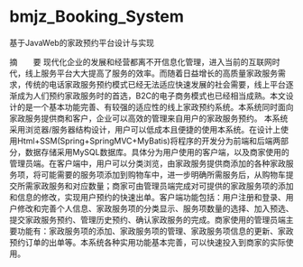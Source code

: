 # bmjz_Booking_System
基于JavaWeb的家政预约平台设计与实现

摘　　要
现代化企业的发展和经营都离不开信息化管理，进入当前的互联网时代，线上服务平台大大提高了服务的效率。而随着日益增长的高质量家政服务需求，传统的电话家政服务预约模式已经无法适应快速发展的社会需要，线上平台逐渐成为人们预约家政服务时的首选，B2C的电子商务模式也已经相当成熟。本文设计的是一个基本功能完善、有较强的适应性的线上家政预约系统。本系统同时面向家政服务提供商和客户，企业可以高效的管理来自用户的家政服务预约。
本系统采用浏览器/服务器结构设计，用户可以低成本且便捷的使用本系统。在设计上使用Html+SSM(Spring+SpringMVC+MyBatis)将程序的开发分为前端和后端两部分，数据存储采用MySQL数据库。具体分为用户使用的客户端，以及商家使用的管理员端。在客户端中，用户可以分类浏览，由家政服务提供商添加的各种家政服务项，将可能需要的服务项添加到购物车中，进一步明确所需服务后，从购物车提交所需家政服务和对应数量；商家可由管理员端完成对可提供的家政服务项的添加和信息的修改，实现用户预约的快速出单。客户端功能包括：用户注册和登录、用户修改和完善个人信息、家政服务项的分类显示、服务项数量的选择、加入预选、提交家政服务预约、管理历史预约、确认家政服务的完成。商家使用的管理员端主要功能有：家政服务项的添加、家政服务项的管理、家政服务项信息的更新、家政预约订单的出单等。本系统各种实用功能基本完善，可以快速投入到商家的实际使用。
